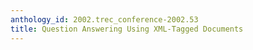 ```yaml
---
anthology_id: 2002.trec_conference-2002.53
title: Question Answering Using XML-Tagged Documents
---
```

